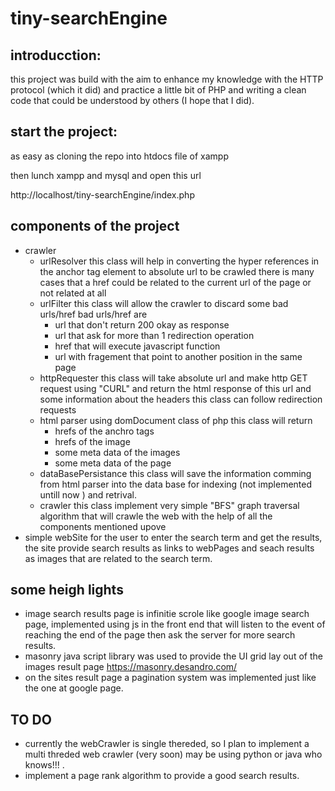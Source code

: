 # tiny-searchEngine

## introducction:
this project was build with the aim to enhance my knowledge with the HTTP protocol (which it did)
and practice a little bit of PHP and writing a clean code that could be understood by others (I hope that I did).

## start the project:
as easy as cloning the repo into htdocs file of xampp

then lunch xampp and mysql
and open this url

http://localhost/tiny-searchEngine/index.php

## components of the project
* crawler
  * urlResolver 
    this class will help in converting the hyper references in the anchor tag element to absolute url 
    to be crawled there is many cases that a href could be related to the current url of the page 
    or not related at all 
  * urlFilter 
    this class will allow the crawler to discard some bad urls/href
    bad urls/href are 
      * url that don't return 200 okay as response 
      * url that ask for more than 1 redirection operation 
      * href that will execute javascript function 
      * url with fragement that point to another position in the same page
  * httpRequester
    this class will take absolute url and make http GET request using "CURL" and return the html response
    of this url and some information about the headers this class can follow redirection requests
  * html parser
    using domDocument class of php this class will return
      * hrefs of the anchro tags 
      * hrefs of the image 
      * some meta data of the images 
      * some meta data of the page 
  * dataBasePersistance
    this class will save the information comming from html parser into the data base 
    for indexing (not implemented untill now ) and retrival.
  * crawler 
    this class implement very simple "BFS" graph traversal algorithm that will crawle the web
    with the help of all the components mentioned upove
* simple webSite
  for the user to enter the search term and get the results, the site provide search results as links to webPages and seach results as images
  that are related to the search term.
  
## some heigh lights
* image search results page is infinitie scrole like google image search page, implemented 
  using js in the front end that will listen to the event of reaching the end of the page then 
  ask the server for more search results.
* masonry java script library was used to provide the UI grid lay out of the images result page
  https://masonry.desandro.com/
* on the sites result page a pagination system was implemented just like the one at google page.


## TO DO
* currently the webCrawler is single thereded, so I plan to implement a multi threded web crawler (very soon)
  may be using python or java who knows!!! .
* implement a page rank algorithm to provide a good search results.
  
